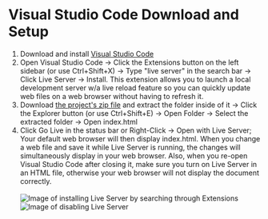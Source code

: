 # **Visual Studio Code Download and Setup**
1. Download and install [Visual Studio Code](https://code.visualstudio.com/download)
2. Open Visual Studio Code -> Click the Extensions button on the left sidebar (or use Ctrl+Shift+X) -> Type "live server" in the search bar -> Click Live Server -> Install. This extension allows you to launch a local development server w/a live reload feature so you can quickly update web files on a web browser without having to refresh it.
3. Download [the project's zip file](https://github.com/Paul-Nixon/Match-The-Number-Cards/archive/refs/heads/main.zip) and extract the folder inside of it -> Click the Explorer button (or use Ctrl+Shift+E) -> Open Folder -> Select the extracted folder -> Open index.html
4. Click Go Live in the status bar or Right-Click -> Open with Live Server; Your default web browser will  then display index.html. When you change a web file and save it while Live Server is running, the changes will simultaneously display in your web browser. Also, when you re-open Visual Studio Code after closing it, make sure you turn on Live Server in an HTML file, otherwise your web browser will not display the document correctly.<br></br>
![Image of installing Live Server by searching through Extensions](https://user-images.githubusercontent.com/42850145/104787665-c42c3400-5755-11eb-80e8-b2220b486a6c.PNG)
![Image of disabling Live Server](https://user-images.githubusercontent.com/42850145/104787886-7237de00-5756-11eb-9485-b590fc4b296c.PNG)